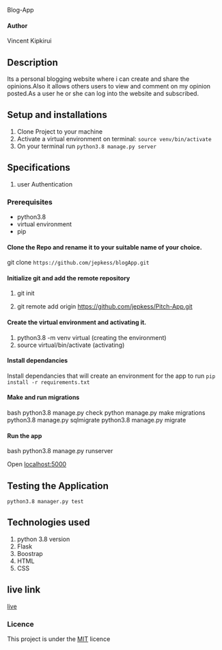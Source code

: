 Blog-App
#### Author
Vincent Kipkirui 

## Description
Its a personal blogging website where i can create and share the opinions.Also it allows others users to view and comment on my opinion posted.As a user he or she can log into the website and subscribed.

## Setup and installations
1. Clone Project to your machine
2. Activate a virtual environment on terminal: `source venv/bin/activate`
3. On your terminal run `python3.8 manage.py server`


  
## Specifications
1. user Authentication
 
### Prerequisites
* python3.8
* virtual environment
* pip
#### Clone the Repo and rename it to your suitable name of your choice.
git clone `https://github.com/jepkess/blogApp.git`

#### Initialize git and add the remote repository
1. git init 

2. git remote add origin https://github.com/jepkess/Pitch-App.git



#### Create  the virtual environment and activating it.
1. python3.8 -m venv virtual (creating the environment)
2. source virtual/bin/activate (activating)
#### Install dependancies
Install dependancies that will create an environment for the app to run
`pip install -r requirements.txt`
#### Make and run migrations
bash
python3.8 manage.py check
python manage.py make migrations 
python3.8 manage.py sqlmigrate 
python3.8 manage.py migrate

#### Run the app
bash
python3.8 manage.py runserver

Open [localhost:5000](http://127.0.0.1:5000)
## Testing the Application
`python3.8 manager.py test`
## Technologies used
1.  python 3.8 version
2. Flask
3.  Boostrap
4.  HTML
5. CSS

## live link
[live](https://bloggapplication.herokuapp.com)


### Licence
This project is under the  [MIT](LICENSE.md) licence